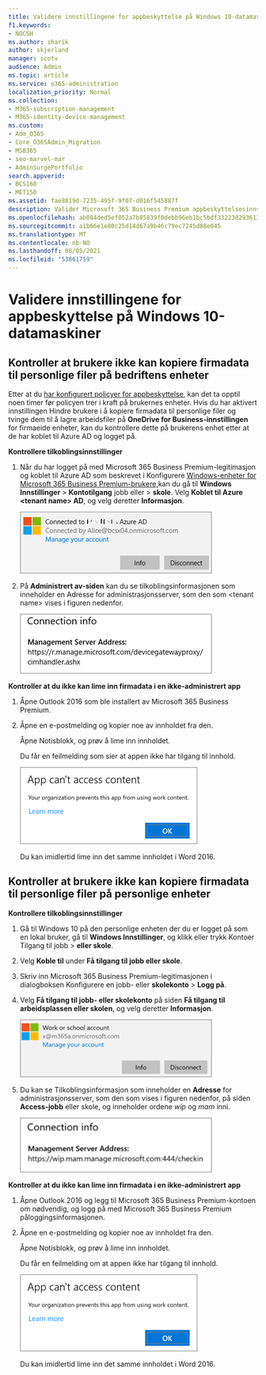 ```yaml
---
title: Validere innstillingene for appbeskyttelse på Windows 10-datamaskiner
f1.keywords:
- NOCSH
ms.author: sharik
author: skjerland
manager: scotv
audience: Admin
ms.topic: article
ms.service: o365-administration
localization_priority: Normal
ms.collection:
- M365-subscription-management
- M365-identity-device-management
ms.custom:
- Adm_O365
- Core_O365Admin_Migration
- MSB365
- seo-marvel-mar
- AdminSurgePortfolio
search.appverid:
- BCS160
- MET150
ms.assetid: fae8819d-7235-495f-9f07-d016f545887f
description: Valider Microsoft 365 Business Premium appbeskyttelsesinnstillinger på Windows 10 enheter, og kontroller at brukere ikke kan kopiere firmadata til personlige filer eller apper som ikke administreres.
ms.openlocfilehash: ab084ded5ef052a7b85839f0debb96eb1bc5bdf332230293613396825c7263f0
ms.sourcegitcommit: a1b66e1e80c25d14d67a9b46c79ec7245d88e045
ms.translationtype: MT
ms.contentlocale: nb-NO
ms.lasthandoff: 08/05/2021
ms.locfileid: "53861759"
---
```

# <a name="validate-app-protection-settings-on-windows-10-pcs"></a>Validere innstillingene for appbeskyttelse på Windows 10-datamaskiner

## <a name="verify-that-users-cannot-copy-company-data-to-personal-files-on-corporate-devices"></a>Kontroller at brukere ikke kan kopiere firmadata til personlige filer på bedriftens enheter

Etter at du [har konfigurert policyer for appbeskyttelse](protection-settings-for-windows-10-devices.md), kan det ta opptil noen timer før policyen trer i kraft på brukernes enheter. Hvis du  har aktivert innstillingen Hindre brukere i å kopiere firmadata til personlige filer og tvinge dem til å lagre arbeidsfiler på **OneDrive for Business-innstillingen** for firmaeide enheter, kan du kontrollere dette på brukerens enhet etter at de har koblet til Azure AD og logget på. 
  
 **Kontrollere tilkoblingsinnstillinger**
  
1. Når du har logget på med Microsoft 365 Business Premium-legitimasjon og koblet til Azure AD som beskrevet i Konfigurere [Windows-enheter for Microsoft 365 Business Premium-brukere,](set-up-windows-devices.md)kan du gå til **Windows Innstillinger** \> **Kontotilgang** jobb eller \> **skole**. Velg **Koblet til Azure \<tenant name\> AD**, og velg deretter **Informasjon**.
    
    ![Click or tap Info on the Connected to Azure AD dialog.](../media/a36ede2b-d1a0-4d4e-8ea7-af39b4b63890.png)
  
2. På **Administrert av-siden** kan du se tilkoblingsinformasjonen som inneholder en Adresse for administrasjonsserver, som den som \<tenant name\> vises i figuren nedenfor.   
    
    ![Managed by page shows connection info of the device manager URL.](../media/47515a8e-2d0c-4bea-99f0-6b2545b88a11.png)
  
 **Kontroller at du ikke kan lime inn firmadata i en ikke-administrert app**
  
1. Åpne Outlook 2016 som ble installert av Microsoft 365 Business Premium.
    
2. Åpne en e-postmelding og kopier noe av innholdet fra den.
    
    Åpne Notisblokk, og prøv å lime inn innholdet.
    
    Du får en feilmelding som sier at appen ikke har tilgang til innhold.
    
    ![A dialog that states app can't access content when you paste into an unmanaged app.](../media/5e82b154-cf2f-43c8-ae80-b45d8ad80e56.png)
  
    Du kan imidlertid lime inn det samme innholdet i Word 2016.
    
## <a name="verify-that-users-cannot-copy-company-data-to-personal-files-on-personal-devices"></a>Kontroller at brukere ikke kan kopiere firmadata til personlige filer på personlige enheter

 **Kontrollere tilkoblingsinnstillinger**
  
1. Gå til Windows 10 på den personlige enheten der du er logget på som en lokal  bruker, gå til **Windows Innstillinger**, og klikk eller trykk Kontoer Tilgang til jobb \> **eller skole**.
    
2. Velg **Koble til** under **Få tilgang til jobb eller skole**.
    
3. Skriv inn Microsoft 365 Business Premium-legitimasjonen i dialogboksen Konfigurere en jobb- eller **skolekonto** \> **Logg på**.
    
4. Velg **Få tilgang til jobb- eller skolekonto** på siden **Få tilgang til arbeidsplassen eller skolen**, og velg deretter **Informasjon**.
    
    ![Klikk eller trykk informasjon i dialogboksen Jobb- eller skolekonto.](../media/63bd8b32-cb32-4afa-8ce0-6070ac403abc.png)
  
5. Du kan se Tilkoblingsinformasjon som  inneholder en **Adresse** for administrasjonsserver, som den som vises i figuren nedenfor, på siden **Access-jobb** eller skole, og inneholder ordene *wip* og *mam* inni. 
    
    ![Managed by page shows connection info URL that includes the words mam and wpi.](../media/abd4eaf4-44fa-4538-a3e8-1e0d331dfe1e.png)
  
 **Kontroller at du ikke kan lime inn firmadata i en ikke-administrert app**
  
1. Åpne Outlook 2016 og legg til Microsoft 365 Business Premium-kontoen om nødvendig, og logg på med Microsoft 365 Business Premium påloggingsinformasjonen.
    
2. Åpne en e-postmelding og kopier noe av innholdet fra den.
    
    Åpne Notisblokk, og prøv å lime inn innholdet.
    
    Du får en feilmelding om at appen ikke har tilgang til innhold.
    
    ![A dialog that states app can't access content when you paste into an unmanaged app.](../media/5e82b154-cf2f-43c8-ae80-b45d8ad80e56.png)
  
    Du kan imidlertid lime inn det samme innholdet i Word 2016.
    

